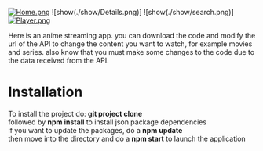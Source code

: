 [![Home.png](https://i.postimg.cc/Mp3RJjmm/Home.png)](https://postimg.cc/5XvjwyGX)
![show(./show/Details.png)]
![show(./show/search.png)]
[![Player.png](https://i.postimg.cc/YC2rfngd/Player.png)](https://postimg.cc/7fcrqNKz)


Here is an anime streaming app. you can download the code and modify the url of the API  to change the content you want to watch, for example movies and series. also know that you must make some changes to the code due to the data received from the API.

# Installation
To install the project do:
**git project clone**<br>
followed by **npm install** to install json package dependencies<br>
if you want to update the packages, do a **npm update**<br>
then move into the directory and do a **npm start** to launch the application<br>
